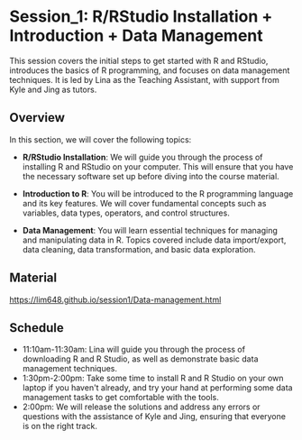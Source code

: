 # Session_1: R/RStudio Installation + Introduction + Data Management
This session covers the initial steps to get started with R and RStudio, introduces the basics of R programming, and focuses on data management techniques. It is led by Lina as the Teaching Assistant, with support from Kyle and Jing as tutors.

## Overview
In this section, we will cover the following topics:

- **R/RStudio Installation**: We will guide you through the process of installing R and RStudio on your computer. This will ensure that you have the necessary software set up before diving into the course material.

- **Introduction to R**: You will be introduced to the R programming language and its key features. We will cover fundamental concepts such as variables, data types, operators, and control structures.

- **Data Management**: You will learn essential techniques for managing and manipulating data in R. Topics covered include data import/export, data cleaning, data transformation, and basic data exploration.

## Material
https://lim648.github.io/session1/Data-management.html

## Schedule
- 11:10am-11:30am: Lina will guide you through the process of downloading R and R Studio, as well as demonstrate basic data management techniques.
- 1:30pm-2:00pm: Take some time to install R and R Studio on your own laptop if you haven't already, and try your hand at performing some data management tasks to get comfortable with the tools.
- 2:00pm: We will release the solutions and address any errors or questions with the assistance of Kyle and Jing, ensuring that everyone is on the right track.

